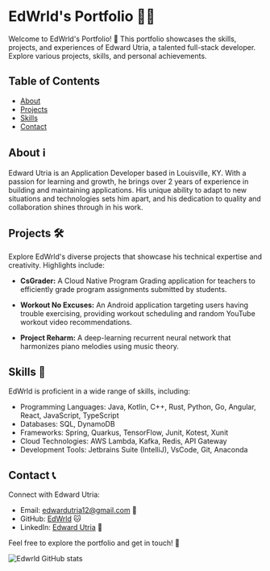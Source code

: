 # EdWrld's Portfolio 👨‍💻

Welcome to EdWrld's Portfolio! 🚀 This portfolio showcases the skills, projects, and experiences of Edward Utria, a talented full-stack developer. Explore various projects, skills, and personal achievements.

## Table of Contents

- [About](#about)
- [Projects](#projects)
- [Skills](#skills)
- [Contact](#contact)

## About ℹ️

Edward Utria is an Application Developer based in Louisville, KY. With a passion for learning and growth, he brings over 2 years of experience in building and maintaining applications. His unique ability to adapt to new situations and technologies sets him apart, and his dedication to quality and collaboration shines through in his work.

## Projects 🛠️

Explore EdWrld's diverse projects that showcase his technical expertise and creativity. Highlights include:

- **CsGrader:** A Cloud Native Program Grading application for teachers to efficiently grade program assignments submitted by students.

- **Workout No Excuses:** An Android application targeting users having trouble exercising, providing workout scheduling and random YouTube workout video recommendations.

- **Project Reharm:** A deep-learning recurrent neural network that harmonizes piano melodies using music theory.

## Skills 🚀

EdWrld is proficient in a wide range of skills, including:

- Programming Languages: Java, Kotlin, C++, Rust, Python, Go, Angular, React, JavaScript, TypeScript
- Databases: SQL, DynamoDB
- Frameworks: Spring, Quarkus, TensorFlow, Junit, Kotest, Xunit
- Cloud Technologies: AWS Lambda, Kafka, Redis, API Gateway
- Development Tools: Jetbrains Suite (IntelliJ), VsCode, Git, Anaconda

## Contact 📞

Connect with Edward Utria:

- Email: edwardutria12@gmail.com 📧
- GitHub: [EdWrld](https://github.com/EdWrld) 🐱
- LinkedIn: [Edward Utria](https://www.linkedin.com/in/edward-utria/) 👔

Feel free to explore the portfolio and get in touch! 🌟

![Edwrld GitHub stats](https://github-readme-stats.vercel.app/api?username=edwrld&show_icons=true&theme=radical)
